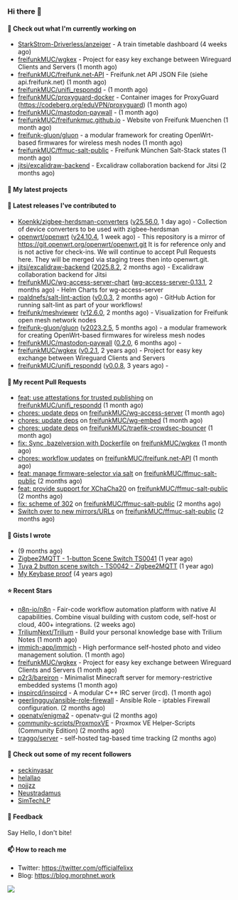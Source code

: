 ### Hi there 👋

#### 👷 Check out what I'm currently working on

- [StarkStrom-Driverless/anzeiger](https://github.com/StarkStrom-Driverless/anzeiger) - A train timetable dashboard (4 weeks ago)
- [freifunkMUC/wgkex](https://github.com/freifunkMUC/wgkex) - Project for easy key exchange between Wireguard Clients and Servers (1 month ago)
- [freifunkMUC/freifunk.net-API](https://github.com/freifunkMUC/freifunk.net-API) - Freifunk.net API JSON File (siehe api.freifunk.net) (1 month ago)
- [freifunkMUC/unifi_respondd](https://github.com/freifunkMUC/unifi_respondd) -  (1 month ago)
- [freifunkMUC/proxyguard-docker](https://github.com/freifunkMUC/proxyguard-docker) - Container images for ProxyGuard (https://codeberg.org/eduVPN/proxyguard) (1 month ago)
- [freifunkMUC/mastodon-paywall](https://github.com/freifunkMUC/mastodon-paywall) -  (1 month ago)
- [freifunkMUC/freifunkmuc.github.io](https://github.com/freifunkMUC/freifunkmuc.github.io) - Website von Freifunk Muenchen (1 month ago)
- [freifunk-gluon/gluon](https://github.com/freifunk-gluon/gluon) - a modular framework for creating OpenWrt-based firmwares for wireless mesh nodes (1 month ago)
- [freifunkMUC/ffmuc-salt-public](https://github.com/freifunkMUC/ffmuc-salt-public) - Freifunk München Salt-Stack states (1 month ago)
- [jitsi/excalidraw-backend](https://github.com/jitsi/excalidraw-backend) - Excalidraw collaboration backend for Jitsi (2 months ago)

#### 🌱 My latest projects


#### 🔭 Latest releases I've contributed to

- [Koenkk/zigbee-herdsman-converters](https://github.com/Koenkk/zigbee-herdsman-converters) ([v25.56.0](https://github.com/Koenkk/zigbee-herdsman-converters/releases/tag/v25.56.0), 1 day ago) - Collection of device converters to be used with zigbee-herdsman
- [openwrt/openwrt](https://github.com/openwrt/openwrt) ([v24.10.4](https://github.com/openwrt/openwrt/releases/tag/v24.10.4), 1 week ago) - This repository is a mirror of https://git.openwrt.org/openwrt/openwrt.git It is for reference only and is not active for check-ins.  We will continue to accept Pull Requests here. They will be merged via staging trees then into openwrt.git.
- [jitsi/excalidraw-backend](https://github.com/jitsi/excalidraw-backend) ([2025.8.2](https://github.com/jitsi/excalidraw-backend/releases/tag/2025.8.2), 2 months ago) - Excalidraw collaboration backend for Jitsi
- [freifunkMUC/wg-access-server-chart](https://github.com/freifunkMUC/wg-access-server-chart) ([wg-access-server-0.13.1](https://github.com/freifunkMUC/wg-access-server-chart/releases/tag/wg-access-server-0.13.1), 2 months ago) - Helm Charts for wg-access-server
- [roaldnefs/salt-lint-action](https://github.com/roaldnefs/salt-lint-action) ([v0.0.3](https://github.com/roaldnefs/salt-lint-action/releases/tag/v0.0.3), 2 months ago) - GitHub Action for running salt-lint as part of your workflows!
- [freifunk/meshviewer](https://github.com/freifunk/meshviewer) ([v12.6.0](https://github.com/freifunk/meshviewer/releases/tag/v12.6.0), 2 months ago) - Visualization for Freifunk open mesh network nodes
- [freifunk-gluon/gluon](https://github.com/freifunk-gluon/gluon) ([v2023.2.5](https://github.com/freifunk-gluon/gluon/releases/tag/v2023.2.5), 5 months ago) - a modular framework for creating OpenWrt-based firmwares for wireless mesh nodes
- [freifunkMUC/mastodon-paywall](https://github.com/freifunkMUC/mastodon-paywall) ([0.2.0](https://github.com/freifunkMUC/mastodon-paywall/releases/tag/0.2.0), 6 months ago) - 
- [freifunkMUC/wgkex](https://github.com/freifunkMUC/wgkex) ([v0.2.1](https://github.com/freifunkMUC/wgkex/releases/tag/v0.2.1), 2 years ago) - Project for easy key exchange between Wireguard Clients and Servers
- [freifunkMUC/unifi_respondd](https://github.com/freifunkMUC/unifi_respondd) ([v0.0.8](https://github.com/freifunkMUC/unifi_respondd/releases/tag/v0.0.8), 3 years ago) - 

#### 🔨 My recent Pull Requests

- [feat: use attestations for trusted publishing](https://github.com/freifunkMUC/unifi_respondd/pull/58) on [freifunkMUC/unifi_respondd](https://github.com/freifunkMUC/unifi_respondd) (1 month ago)
- [chores: update deps](https://github.com/freifunkMUC/wg-access-server/pull/976) on [freifunkMUC/wg-access-server](https://github.com/freifunkMUC/wg-access-server) (1 month ago)
- [chores: update deps](https://github.com/freifunkMUC/wg-embed/pull/28) on [freifunkMUC/wg-embed](https://github.com/freifunkMUC/wg-embed) (1 month ago)
- [chores: update deps](https://github.com/freifunkMUC/traefik-crowdsec-bouncer/pull/57) on [freifunkMUC/traefik-crowdsec-bouncer](https://github.com/freifunkMUC/traefik-crowdsec-bouncer) (1 month ago)
- [fix: Sync .bazelversion with Dockerfile](https://github.com/freifunkMUC/wgkex/pull/191) on [freifunkMUC/wgkex](https://github.com/freifunkMUC/wgkex) (1 month ago)
- [chores: workflow updates](https://github.com/freifunkMUC/freifunk.net-API/pull/32) on [freifunkMUC/freifunk.net-API](https://github.com/freifunkMUC/freifunk.net-API) (1 month ago)
- [feat: manage firmware-selector via salt](https://github.com/freifunkMUC/ffmuc-salt-public/pull/213) on [freifunkMUC/ffmuc-salt-public](https://github.com/freifunkMUC/ffmuc-salt-public) (2 months ago)
- [feat: provide support for XChaCha20](https://github.com/freifunkMUC/ffmuc-salt-public/pull/212) on [freifunkMUC/ffmuc-salt-public](https://github.com/freifunkMUC/ffmuc-salt-public) (2 months ago)
- [fix: scheme of 302](https://github.com/freifunkMUC/ffmuc-salt-public/pull/211) on [freifunkMUC/ffmuc-salt-public](https://github.com/freifunkMUC/ffmuc-salt-public) (2 months ago)
- [Switch over to new mirrors/URLs](https://github.com/freifunkMUC/ffmuc-salt-public/pull/210) on [freifunkMUC/ffmuc-salt-public](https://github.com/freifunkMUC/ffmuc-salt-public) (2 months ago)

#### 📓 Gists I wrote

- [](https://gist.github.com/609a3bc4000c9a01e229526ab6a760e6) (9 months ago)
- [Zigbee2MQTT - 1-button Scene Switch TS0041](https://gist.github.com/3cc8fbe7954c752d93a6abd1192399b6) (1 year ago)
- [Tuya 2 button scene switch - TS0042 - Zigbee2MQTT](https://gist.github.com/bd9315849536e6b3606861984a68b299) (1 year ago)
- [My Keybase proof](https://gist.github.com/69863960a08efeb03ad576ccaf93d880) (4 years ago)

#### ⭐ Recent Stars

- [n8n-io/n8n](https://github.com/n8n-io/n8n) - Fair-code workflow automation platform with native AI capabilities. Combine visual building with custom code, self-host or cloud, 400&#43; integrations. (2 weeks ago)
- [TriliumNext/Trilium](https://github.com/TriliumNext/Trilium) - Build your personal knowledge base with Trilium Notes (1 month ago)
- [immich-app/immich](https://github.com/immich-app/immich) - High performance self-hosted photo and video management solution. (1 month ago)
- [freifunkMUC/wgkex](https://github.com/freifunkMUC/wgkex) - Project for easy key exchange between Wireguard Clients and Servers (1 month ago)
- [p2r3/bareiron](https://github.com/p2r3/bareiron) - Minimalist Minecraft server for memory-restrictive embedded systems (1 month ago)
- [inspircd/inspircd](https://github.com/inspircd/inspircd) - A modular C&#43;&#43; IRC server (ircd). (1 month ago)
- [geerlingguy/ansible-role-firewall](https://github.com/geerlingguy/ansible-role-firewall) - Ansible Role - iptables Firewall configuration. (2 months ago)
- [openatv/enigma2](https://github.com/openatv/enigma2) - openatv-gui (2 months ago)
- [community-scripts/ProxmoxVE](https://github.com/community-scripts/ProxmoxVE) - Proxmox VE Helper-Scripts (Community Edition)  (2 months ago)
- [traggo/server](https://github.com/traggo/server) - self-hosted tag-based time tracking (2 months ago)

#### 👯 Check out some of my recent followers

- [seckinyasar](https://github.com/seckinyasar)
- [helallao](https://github.com/helallao)
- [nojjzz](https://github.com/nojjzz)
- [Neustradamus](https://github.com/Neustradamus)
- [SimTechLP](https://github.com/SimTechLP)

#### 💬 Feedback

Say Hello, I don't bite!

#### 📫 How to reach me

- Twitter: https://twitter.com/officialfelixx
- Blog: https://blog.morphnet.work

<img align="left" src="https://github-readme-stats.vercel.app/api?username=GoliathLabs&show_icons=true&hide_border=true&layout=compact&theme=chartreuse-dark&hide_rank=true&include_all_commits=true&bg_color=0d1117" />

